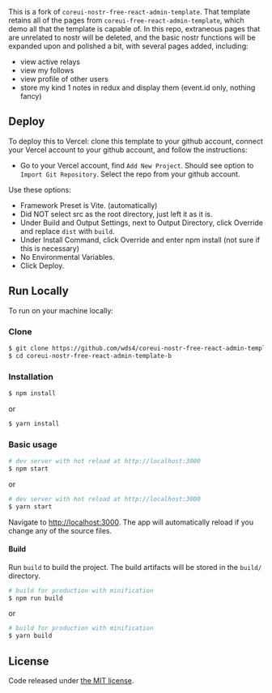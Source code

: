 This is a fork of `coreui-nostr-free-react-admin-template`. That template retains all of the pages from `coreui-free-react-admin-template`, which demo all that the template is capable of. In this repo, extraneous pages that are unrelated to nostr will be deleted, and the basic nostr functions will be expanded upon and polished a bit, with several pages added, including:
- view active relays
- view my follows
- view profile of other users
- store my kind 1 notes in redux and display them (event.id only, nothing fancy)


## Deploy

To deploy this to Vercel: clone this template to your github account, connect your Vercel account to your github account, and follow the instructions:

- Go to your Vercel account, find `Add New Project`. Should see option to `Import Git Repository`. Select the repo from your github account.

Use these options:
- Framework Preset is Vite. (automatically)
- Did NOT select src as the root directory, just left it as it is.
- Under Build and Output Settings, next to Output Directory, click Override and replace `dist` with `build`.
- Under Install Command, click Override and enter npm install (not sure if this is necessary)
- No Environmental Variables.
- Click Deploy.

## Run Locally

To run on your machine locally:

### Clone

``` bash
$ git clone https://github.com/wds4/coreui-nostr-free-react-admin-template-b.git
$ cd coreui-nostr-free-react-admin-template-b
```

### Installation

``` bash
$ npm install
```

or

``` bash
$ yarn install
```

### Basic usage

``` bash
# dev server with hot reload at http://localhost:3000
$ npm start 
```

or 

``` bash
# dev server with hot reload at http://localhost:3000
$ yarn start
```

Navigate to [http://localhost:3000](http://localhost:3000). The app will automatically reload if you change any of the source files.

#### Build

Run `build` to build the project. The build artifacts will be stored in the `build/` directory.

```bash
# build for production with minification
$ npm run build
```

or

```bash
# build for production with minification
$ yarn build
```

## License

Code released under [the MIT license](https://github.com/coreui/coreui-free-react-admin-template/blob/main/LICENSE).
